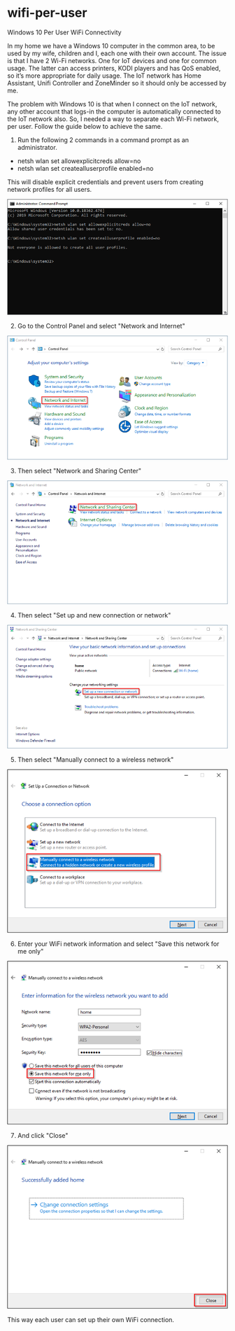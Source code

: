 # wifi-per-user
Windows 10 Per User WiFi Connectivity

In my home we have a Windows 10 computer in the common area, to be used by my wife, children and I, each one with their own account. The issue is that I have 2 Wi-Fi networks. One for IoT devices and one for common usage. The latter can access printers, KODI players and has QoS enabled, so it’s more appropriate for daily usage. The IoT network has Home Assistant, Unifi Controller and ZoneMinder so it should only be accessed by me.

The problem with Windows 10 is that when I connect on the IoT network, any other account that logs-in the computer is automatically connected to the IoT network also. So, I needed a way to separate each Wi-Fi network, per user. Follow the guide below to achieve the same.

01. Run the following 2 commands in a command prompt as an administrator.

- netsh wlan set allowexplicitcreds allow=no
- netsh wlan set createalluserprofile enabled=no

This will disable explicit credentials and prevent users from creating network profiles for all users.

![alt text](https://github.com/aristosv/wifi-per-user/blob/master/step01.png)

02. Go to the Control Panel and select "Network and Internet"

![alt text](https://github.com/aristosv/wifi-per-user/blob/master/step02.png)

03. Then select "Network and Sharing Center"

![alt text](https://github.com/aristosv/wifi-per-user/blob/master/step03.png)

04. Then select "Set up and new connection or network"

![alt text](https://github.com/aristosv/wifi-per-user/blob/master/step04.png)

05. Then select "Manually connect to a wireless network"

![alt text](https://github.com/aristosv/wifi-per-user/blob/master/step05.png)

06. Enter your WiFi network information and select "Save this network for me only"

![alt text](https://github.com/aristosv/wifi-per-user/blob/master/step06.png)

07. And click "Close"

![alt text](https://github.com/aristosv/wifi-per-user/blob/master/step07.png)

This way each user can set up their own WiFi connection.

